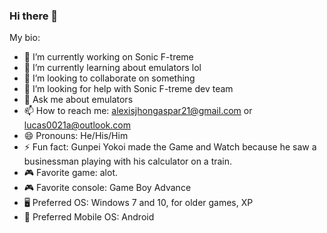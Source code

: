 ### Hi there 👋


My bio:

- 🔭 I’m currently working on Sonic F-treme
- 🌱 I’m currently learning about emulators lol
- 👯 I’m looking to collaborate on something 
- 🤔 I’m looking for help with Sonic F-treme dev team
- 💬 Ask me about emulators
- 📫 How to reach me: alexisjhongaspar21@gmail.com or lucas0021a@outlook.com
- 😄 Pronouns: He/His/Him
- ⚡ Fun fact: Gunpei Yokoi made the Game and Watch because he saw a businessman playing with his calculator on a train. 
- 🎮 Favorite game: alot. 
- 🎮 Favorite console: Game Boy Advance 
- 🖥️ Preferred OS: Windows 7 and 10, for older games, XP
- 📱 Preferred Mobile OS: Android
